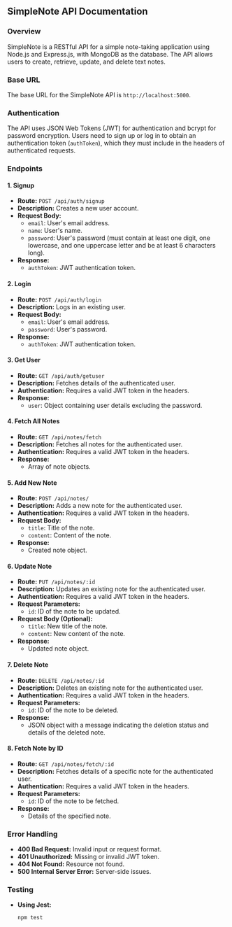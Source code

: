 ## SimpleNote API Documentation

### Overview

SimpleNote is a RESTful API for a simple note-taking application using Node.js and Express.js, with MongoDB as the database. The API allows users to create, retrieve, update, and delete text notes.

### Base URL

The base URL for the SimpleNote API is `http://localhost:5000`.

### Authentication

The API uses JSON Web Tokens (JWT) for authentication and bcrypt for password encryption. Users need to sign up or log in to obtain an authentication token (`authToken`), which they must include in the headers of authenticated requests.

### Endpoints

#### 1. Signup

- **Route:** `POST /api/auth/signup`
- **Description:** Creates a new user account.
- **Request Body:**
  - `email`: User's email address.
  - `name`: User's name.
  - `password`: User's password (must contain at least one digit, one lowercase, and one uppercase letter and be at least 6 characters long).
- **Response:**
  - `authToken`: JWT authentication token.

#### 2. Login

- **Route:** `POST /api/auth/login`
- **Description:** Logs in an existing user.
- **Request Body:**
  - `email`: User's email address.
  - `password`: User's password.
- **Response:**
  - `authToken`: JWT authentication token.

#### 3. Get User

- **Route:** `GET /api/auth/getuser`
- **Description:** Fetches details of the authenticated user.
- **Authentication:** Requires a valid JWT token in the headers.
- **Response:**
  - `user`: Object containing user details excluding the password.

#### 4. Fetch All Notes

- **Route:** `GET /api/notes/fetch`
- **Description:** Fetches all notes for the authenticated user.
- **Authentication:** Requires a valid JWT token in the headers.
- **Response:**
  - Array of note objects.

#### 5. Add New Note

- **Route:** `POST /api/notes/`
- **Description:** Adds a new note for the authenticated user.
- **Authentication:** Requires a valid JWT token in the headers.
- **Request Body:**
  - `title`: Title of the note.
  - `content`: Content of the note.
- **Response:**
  - Created note object.

#### 6. Update Note

- **Route:** `PUT /api/notes/:id`
- **Description:** Updates an existing note for the authenticated user.
- **Authentication:** Requires a valid JWT token in the headers.
- **Request Parameters:**
  - `id`: ID of the note to be updated.
- **Request Body (Optional):**
  - `title`: New title of the note.
  - `content`: New content of the note.
- **Response:**
  - Updated note object.

#### 7. Delete Note

- **Route:** `DELETE /api/notes/:id`
- **Description:** Deletes an existing note for the authenticated user.
- **Authentication:** Requires a valid JWT token in the headers.
- **Request Parameters:**
  - `id`: ID of the note to be deleted.
- **Response:**
  - JSON object with a message indicating the deletion status and details of the deleted note.

#### 8. Fetch Note by ID

- **Route:** `GET /api/notes/fetch/:id`
- **Description:** Fetches details of a specific note for the authenticated user.
- **Authentication:** Requires a valid JWT token in the headers.
- **Request Parameters:**
  - `id`: ID of the note to be fetched.
- **Response:**
  - Details of the specified note.

### Error Handling

- **400 Bad Request:** Invalid input or request format.
- **401 Unauthorized:** Missing or invalid JWT token.
- **404 Not Found:** Resource not found.
- **500 Internal Server Error:** Server-side issues.

### Testing

- **Using Jest:**
  ```bash
  npm test
  ```